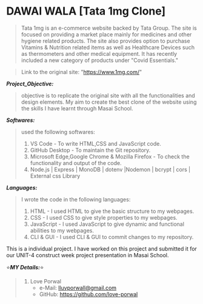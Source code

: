 # DAWAI WALA  [Tata 1mg Clone]

>Tata 1mg is an e-commerce website backed by Tata Group. The site is focused on providing a market place mainly for medicines and other hygiene related products. The site also provides option to purchase Vitamins & Nutrition related items as well as Healthcare Devices such as thermometers and other medical equipment. It has recently included a new category of products under "Covid Essentials."

>Link to the original site: "https://www.1mg.com/"

***Project_Objective:***
>objective is to replicate the original site with all the functionalities and design elements. My aim to create the best clone of the website using the skills I have learnt through Masai School.

***Softwares:***
> used the following softwares: 
>1. VS Code - To write HTML,CSS and JavaScript code. 
>2. GitHub Desktop - To maintain the Git repository. 
>3. Microsoft Edge,Google Chrome & Mozilla Firefox - To check the functionality and output of the code.
>4. Node.js | Express | MonoDB | dotenv |Nodemon | bcrypt | cors | External css Library

***Languages:***
>I wrote the code in the following languages: 
>1. HTML - I used HTML to give the basic structure to my webpages. 
>2. CSS - I used CSS to give style properties to my webpages. 
>3. JavaScript - I used JavaScript to give dynamic and functional abilities to my webpages. 
>4. CLI & GUI - I used CLI & GUI to commit changes to my repository.

This is a individual project. I have worked on this project and submitted it for our UNIT-4 construct week project presentation in Masai School.

:star:***MY Details:***:star: 
  >1. Love Porwal
   >    - e-Mail: lluvporwall@gmail.com
   >    - GitHub: https://github.com/love-porwal 





